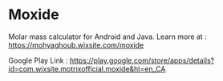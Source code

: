 # Moxide
 Molar mass calculator for Android and Java. Learn more at : https://mohyaghoub.wixsite.com/moxide
 
 Google Play Link : https://play.google.com/store/apps/details?id=com.wixsite.motrixofficial.moxide&hl=en_CA
